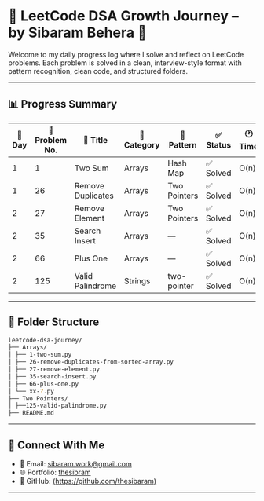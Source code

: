 # 🌱 LeetCode DSA Growth Journey – by Sibaram Behera 💚

Welcome to my daily progress log where I solve and reflect on LeetCode problems.
Each problem is solved in a clean, interview-style format with pattern recognition, clean code, and structured folders.

---

## 📊 Progress Summary

| 🌿 Day | 🔢 Problem No. | 📝 Title            | 📁 Category  | 🧠 Pattern      |  ✅ Status   | 🕐 Time | 🧩 Level |
|--------|----------------|----------------------|--------------|------------------|-------------|---------|----------|
| 1      | 1              | Two Sum              | Arrays       | Hash Map         | ✅ Solved   | O(n)    | Easy     |
| 1      | 26             | Remove Duplicates    | Arrays       | Two Pointers     | ✅ Solved   | O(n)    | Easy     |
| 2      | 27             | Remove Element       | Arrays       | Two Pointers     | ✅ Solved   | O(n)    | Easy     |
| 2      | 35             | Search Insert        | Arrays       | —                | ✅ Solved   | O(n)    | Easy     |
| 2      | 66             | Plus One             | Arrays       | —                | ✅ Solved   | O(n)    | Easy     |
| 2      | 125            | Valid Palindrome     | Strings      |two-pointer       | ✅ Solved   | O(n)    | Easy     |


---

## 📁 Folder Structure
```bash
leetcode-dsa-journey/
├── Arrays/
│ ├── 1-two-sum.py
│ ├── 26-remove-duplicates-from-sorted-array.py
│ ├── 27-remove-element.py
│ ├── 35-search-insert.py
│ ├── 66-plus-one.py
│ └── xx-?.py
├── Two Pointers/
│ ├──125-valid-palindrome.py
├── README.md
```

---

## 🔗 Connect With Me

- 📧 Email: sibaram.work@gmail.com
- 🌐 Portfolio: [thesibram](https://thesibaram.github.io/)
- 🐙 GitHub: [(https://github.com/thesibaram)](https://github.com/thesibaram)

---


